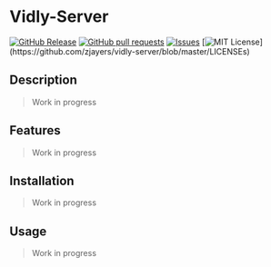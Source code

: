 # Vidly-Server
[![GitHub Release](https://img.shields.io/github/release/zjayers/vidly-server.svg?style=flat)]()
[![GitHub pull requests](https://img.shields.io/github/issues-pr/zjayers/vidly-server.svg?style=flat)]()
[![Issues](https://img.shields.io/github/issues-raw/zjayers/vidly-server.svg?maxAge=25000)](https://github.com/zjayers/vidly-server/issues)
[![MIT License](https://img.shields.io/apm/l/atomic-ui.svg?)](https://github.com/zjayers/vidly-server/blob/master/LICENSEs)

## Description

> Work in progress

## Features

> Work in progress

## Installation

> Work in progress

## Usage

> Work in progress